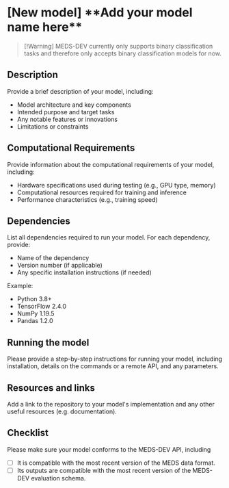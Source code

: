 # \[New model\] \*\*Add your model name here\*\*

> \[!Warning\]
> MEDS-DEV currently only supports binary classification tasks and therefore only accepts binary
> classification models for now.

## Description

Provide a brief description of your model, including:

- Model architecture and key components
- Intended purpose and target tasks
- Any notable features or innovations
- Limitations or constraints

## Computational Requirements

Provide information about the computational requirements of your model, including:

- Hardware specifications used during testing (e.g., GPU type, memory)
- Computational resources required for training and inference
- Performance characteristics (e.g., training speed)

## Dependencies

List all dependencies required to run your model. For each dependency, provide:

- Name of the dependency
- Version number (if applicable)
- Any specific installation instructions (if needed)

Example:
- Python 3.8+
- TensorFlow 2.4.0
- NumPy 1.19.5
- Pandas 1.2.0

## Running the model

Please provide a step-by-step instructions for running your model, including installation,
details on the commands or a remote API, and any parameters.

## Resources and links

Add a link to the repository to your model's implementation and any other useful resources
(e.g. documentation).

## Checklist

Please make sure your model conforms to the MEDS-DEV API, including

- [ ] It is compatible with the most recent version of the MEDS data format.
- [ ] Its outputs are compatible with the most recent version of the MEDS-DEV evaluation schema.
